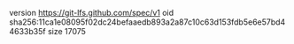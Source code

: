 version https://git-lfs.github.com/spec/v1
oid sha256:11ca1e08095f02dc24befaaedb893a2a87c10c63d153fdb5e6e57bd44633b35f
size 17075
